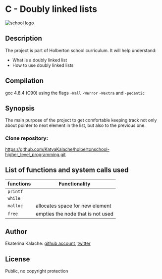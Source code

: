 # C - Doubly linked lists
![school logo](https://pbs.twimg.com/profile_images/644908719050850305/LbLzZ2vf_200x200.jpg)
## Description
The project is part of Holberton school curriculum. It will help understand:

* What is a doubly linked list
* How to use doubly linked lists

## Compilation
gcc 4.8.4 (C90) using the flags `-Wall` `-Werror` `-Wextra` and `-pedantic`
## Synopsis
The main purpose of the project to get comfortable keeping track not only about pointer to next element in the list, but also to the previous one.
### __Clone repository:__
https://github.com/KatyaKalache/holbertonschool-higher_level_programming.git
## List of functions and system calls used
| functions        | Functionality                    |
| ---------------- | -------------------------------- |
| `printf`         |                                  |
| `while`          |                                  |
| `malloc`         | allocates space for new element  |
| `free`           | empties the node that is not used|

## Author
Ekaterina Kalache: [github account](https://github.com/KatyaKalache), [twitter](https://twitter.com/KatyaKalache)

## License
Public, no copyright protection